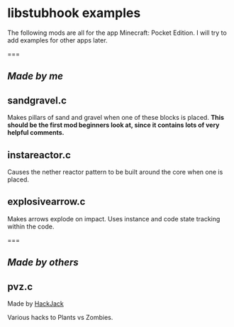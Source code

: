 # libstubhook examples #

The following mods are all for the app Minecraft: Pocket Edition.
I will try to add examples for other apps later.

===

## *Made by me* ##

## sandgravel.c ##
Makes pillars of sand and gravel when one of these blocks is
placed. **This should be the first mod beginners look at, since
it contains lots of very helpful comments.**

## instareactor.c ##
Causes the nether reactor pattern to be built around the core when
one is placed.

## explosivearrow.c ##
Makes arrows explode on impact. Uses instance and code state
tracking within the code.

===

## *Made by others* ##

## pvz.c ##
Made by [HackJack](https://github.com/1c0d3/libstubhook-example-pvz)

Various hacks to Plants vs Zombies.